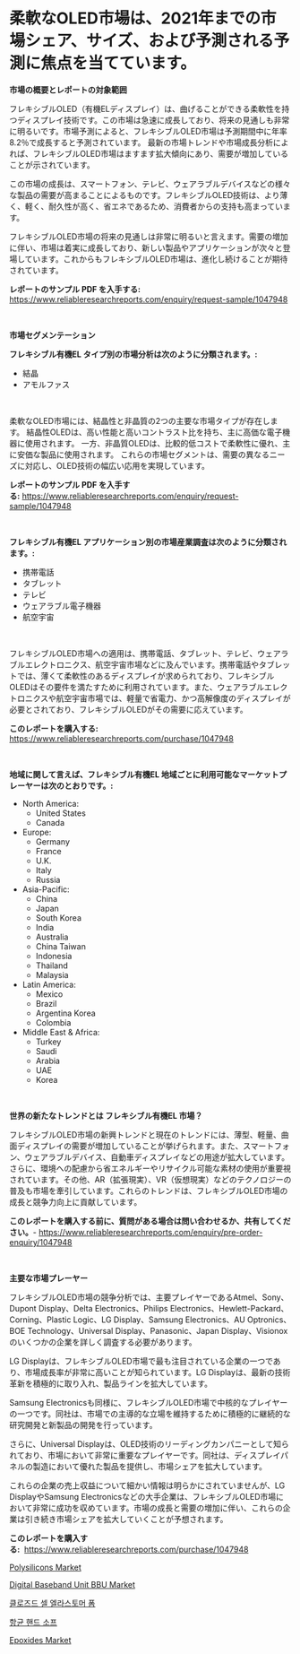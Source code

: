 <p><h1>柔軟なOLED市場は、2021年までの市場シェア、サイズ、および予測される予測に焦点を当てています。</h1></p><p><strong>市場の概要とレポートの対象範囲</strong></p>
<p><p>フレキシブルOLED（有機ELディスプレイ）は、曲げることができる柔軟性を持つディスプレイ技術です。この市場は急速に成長しており、将来の見通しも非常に明るいです。市場予測によると、フレキシブルOLED市場は予測期間中に年率8.2％で成長すると予測されています。 最新の市場トレンドや市場成長分析によれば、フレキシブルOLED市場はますます拡大傾向にあり、需要が増加していることが示されています。</p><p>この市場の成長は、スマートフォン、テレビ、ウェアラブルデバイスなどの様々な製品の需要が高まることによるものです。フレキシブルOLED技術は、より薄く、軽く、耐久性が高く、省エネであるため、消費者からの支持も高まっています。</p><p>フレキシブルOLED市場の将来の見通しは非常に明るいと言えます。需要の増加に伴い、市場は着実に成長しており、新しい製品やアプリケーションが次々と登場しています。これからもフレキシブルOLED市場は、進化し続けることが期待されています。</p></p>
<p><strong>レポートのサンプル PDF を入手する:</strong> <a href="https://www.reliableresearchreports.com/enquiry/request-sample/1047948">https://www.reliableresearchreports.com/enquiry/request-sample/1047948</a></p>
<p>&nbsp;</p>
<p><strong>市場セグメンテーション</strong></p>
<p><strong>フレキシブル有機EL タイプ別の市場分析は次のように分類されます。:</strong></p>
<p><ul><li>結晶</li><li>アモルファス</li></ul></p>
<p>&nbsp;</p>
<p><p>柔軟なOLED市場には、結晶性と非晶質の2つの主要な市場タイプが存在します。 結晶性OLEDは、高い性能と高いコントラスト比を持ち、主に高価な電子機器に使用されます。 一方、非晶質OLEDは、比較的低コストで柔軟性に優れ、主に安価な製品に使用されます。 これらの市場セグメントは、需要の異なるニーズに対応し、OLED技術の幅広い応用を実現しています。</p></p>
<p><strong>レポートのサンプル PDF を入手する:</strong>&nbsp;<a href="https://www.reliableresearchreports.com/enquiry/request-sample/1047948">https://www.reliableresearchreports.com/enquiry/request-sample/1047948</a></p>
<p>&nbsp;</p>
<p><strong> フレキシブル有機EL アプリケーション別の市場産業調査は次のように分類されます。:</strong></p>
<p><ul><li>携帯電話</li><li>タブレット</li><li>テレビ</li><li>ウェアラブル電子機器</li><li>航空宇宙</li></ul></p>
<p>&nbsp;</p>
<p><p>フレキシブルOLED市場への適用は、携帯電話、タブレット、テレビ、ウェアラブルエレクトロニクス、航空宇宙市場などに及んでいます。携帯電話やタブレットでは、薄くて柔軟性のあるディスプレイが求められており、フレキシブルOLEDはその要件を満たすために利用されています。また、ウェアラブルエレクトロニクスや航空宇宙市場では、軽量で省電力、かつ高解像度のディスプレイが必要とされており、フレキシブルOLEDがその需要に応えています。</p></p>
<p><strong>このレポートを購入する:</strong>&nbsp; <a href="https://www.reliableresearchreports.com/purchase/1047948">https://www.reliableresearchreports.com/purchase/1047948</a></p>
<p>&nbsp;</p>
<p><strong>地域に関して言えば、フレキシブル有機EL 地域ごとに利用可能なマーケットプレーヤーは次のとおりです。:</strong></p>
<p><ul>
    <li>
        North America:
        <ul>
            <li>United States</li>
            <li>Canada</li>
        </ul>
    </li>
    <li>
        Europe:
        <ul>
            <li>Germany</li>
            <li>France</li>
            <li>U.K.</li>
            <li>Italy</li>
            <li>Russia</li>
        </ul>
    </li>
    <li>
        Asia-Pacific:
        <ul>
            <li>China</li>
            <li>Japan</li>
            <li>South Korea</li>
            <li>India</li>
            <li>Australia</li>
            <li>China Taiwan</li>
            <li>Indonesia</li>
            <li>Thailand</li>
            <li>Malaysia</li>
        </ul>
    </li>
    <li>
        Latin America:
        <ul>
            <li>Mexico</li>
            <li>Brazil</li>
            <li>Argentina Korea</li>
            <li>Colombia</li>
        </ul>
    </li>
    <li>
        Middle East & Africa:
        <ul>
            <li>Turkey</li>
            <li>Saudi</li>
            <li>Arabia</li>
            <li>UAE</li>
            <li>Korea</li>
        </ul>
    </li>
    </ul></p>
<p>&nbsp;</p>
<p><strong>世界の新たなトレンドとは フレキシブル有機EL 市場？</strong></p>
<p><p>フレキシブルOLED市場の新興トレンドと現在のトレンドには、薄型、軽量、曲面ディスプレイの需要が増加していることが挙げられます。また、スマートフォン、ウェアラブルデバイス、自動車ディスプレイなどの用途が拡大しています。さらに、環境への配慮から省エネルギーやリサイクル可能な素材の使用が重要視されています。その他、AR（拡張現実）、VR（仮想現実）などのテクノロジーの普及も市場を牽引しています。これらのトレンドは、フレキシブルOLED市場の成長と競争力向上に貢献しています。</p></p>
<p><strong>このレポートを購入する前に、質問がある場合は問い合わせるか、共有してください。</strong>- <a href="https://www.reliableresearchreports.com/enquiry/pre-order-enquiry/1047948">https://www.reliableresearchreports.com/enquiry/pre-order-enquiry/1047948</a></p>
<p>&nbsp;</p>
<p><strong>主要な市場プレーヤー</strong></p>
<p><p>フレキシブルOLED市場の競争分析では、主要プレイヤーであるAtmel、Sony、Dupont Display、Delta Electronics、Philips Electronics、Hewlett-Packard、Corning、Plastic Logic、LG Display、Samsung Electronics、AU Optronics、BOE Technology、Universal Display、Panasonic、Japan Display、Visionoxのいくつかの企業を詳しく調査する必要があります。 </p><p>LG Displayは、フレキシブルOLED市場で最も注目されている企業の一つであり、市場成長率が非常に高いことが知られています。LG Displayは、最新の技術革新を積極的に取り入れ、製品ラインを拡大しています。 </p><p>Samsung Electronicsも同様に、フレキシブルOLED市場で中核的なプレイヤーの一つです。同社は、市場での主導的な立場を維持するために積極的に継続的な研究開発と新製品の開発を行っています。 </p><p>さらに、Universal Displayは、OLED技術のリーディングカンパニーとして知られており、市場において非常に重要なプレイヤーです。同社は、ディスプレイパネルの製造において優れた製品を提供し、市場シェアを拡大しています。 </p><p>これらの企業の売上収益について細かい情報は明らかにされていませんが、LG DisplayやSamsung Electronicsなどの大手企業は、フレキシブルOLED市場において非常に成功を収めています。市場の成長と需要の増加に伴い、これらの企業は引き続き市場シェアを拡大していくことが予想されます。</p></p>
<p><strong>このレポートを購入する:</strong>&nbsp;&nbsp;<a href="https://www.reliableresearchreports.com/purchase/1047948">https://www.reliableresearchreports.com/purchase/1047948</a></p>
<p><p><a href="https://meowing-lemming-dd3.notion.site/Polysilicons-Market-Centers-on-Aspects-such-as-Market-Growth-Market-Share-Market-Opportunity-and--b6d8aa876db649ef91c6b1fc66b43a06">Polysilicons Market</a></p><p><a href="https://view.publitas.com/reportprime-1/digital-baseband-unit-bbu-market-size-reflecting-a-forecast-till-2031-market-by-type-by-application-and-by-geography/">Digital Baseband Unit BBU Market</a></p><p><a href="https://github.com/vsnao330707/Market-Research-Report-List-1/blob/main/5256952193785.md">클로즈드 셀 엘라스토머 폼</a></p><p><a href="https://medium.com/@stanleylyittle554467/%ED%95%AD%EA%B7%A0-%ED%95%B8%EB%93%9C-%EC%86%8C%EB%8F%85%EC%A0%9C-%EC%8B%9C%EC%9E%A5-%EB%B6%84%EC%84%9D-%EA%B7%B8%EC%9D%98-%EC%97%B0%ED%8F%89%EA%B7%A0-%EC%84%B1%EC%9E%A5%EB%A5%A0-cagr-%EC%8B%9C%EC%9E%A5-%EC%84%B8%EB%B6%84%ED%99%94-%EB%B0%8F-%EC%84%B8%EA%B3%84-%EC%82%B0%EC%97%85-%EA%B0%9C%EC%9A%94-ad490a03c2ef">항균 핸드 소프</a></p><p><a href="https://github.com/luckyshygirl/Market-Research-Report-List-3/blob/main/epoxides-market.md">Epoxides Market</a></p></p>